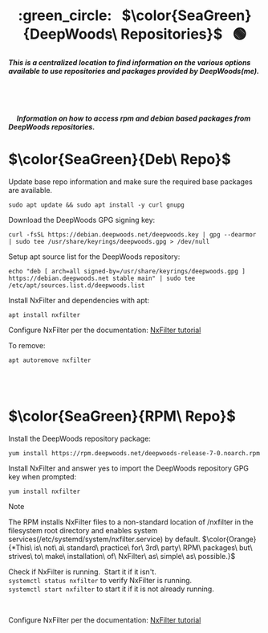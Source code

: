 <h1 align="center">
  :green_circle:&nbsp;&nbsp;  $\color{SeaGreen}{DeepWoods\ Repositories}$  &nbsp;&nbsp;🟢
</h1>
<h5> This is a centralized location to find information on the various options available to use repositories and packages provided by DeepWoods(me).</h5><br/><br/>


##### &nbsp;&nbsp;&nbsp;&nbsp;&nbsp;Information on how to access rpm and debian based packages from DeepWoods repositories.

# $\color{SeaGreen}{Deb\ Repo}$
Update base repo information and make sure the required base packages are available.
```
sudo apt update && sudo apt install -y curl gnupg
```
Download the DeepWoods GPG signing key:
```
curl -fsSL https://debian.deepwoods.net/deepwoods.key | gpg --dearmor | sudo tee /usr/share/keyrings/deepwoods.gpg > /dev/null
```
Setup apt source list for the DeepWoods repository:
```
echo "deb [ arch=all signed-by=/usr/share/keyrings/deepwoods.gpg ] https://debian.deepwoods.net stable main" | sudo tee /etc/apt/sources.list.d/deepwoods.list
```
Install NxFilter and dependencies with apt:
```
apt install nxfilter
```
Configure NxFilter per the documentation: [NxFilter tutorial](https://nxfilter.org/tutorial.html)

To remove:
```
apt autoremove nxfilter
```
<br/><br/>


# $\color{SeaGreen}{RPM\ Repo}$
Install the DeepWoods repository package:
```
yum install https://rpm.deepwoods.net/deepwoods-release-7-0.noarch.rpm
```
Install NxFilter and answer yes to import the DeepWoods repository GPG key when prompted:
```
yum install nxfilter
```
> [!NOTE]
> The RPM installs NxFilter files to a non-standard location of /nxfilter in the filesystem root directory and enables system services(/etc/systemd/system/nxfilter.service) by default.
> $\color{Orange}{*This\ is\ not\ a\ standard\ practice\ for\ 3rd\ party\ RPM\ packages\ but\ strives\ to\ make\ installation\ of\ NxFilter\ as\ simple\ as\ possible.}$


Check if NxFilter is running.&nbsp;&nbsp;Start it if it isn't.
<br/>
`systemctl status nxfilter` to verify NxFilter is running.  
`systemctl start nxfilter` to start it if it is not already running.

<br/>

Configure NxFilter per the documentation: [NxFilter tutorial](https://nxfilter.org/tutorial.html) 

